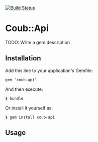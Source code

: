 [![Build Status](https://travis-ci.org/div/coub-api.svg?branch=master)](https://travis-ci.org/div/coub-api)
# Coub::Api

TODO: Write a gem description

## Installation

Add this line to your application's Gemfile:

    gem 'coub-api'

And then execute:

    $ bundle

Or install it yourself as:

    $ gem install coub-api

## Usage